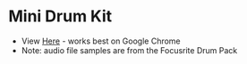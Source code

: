 # Mini Drum Kit
* View [Here](https://jieun-lee.github.io/mini-drum-kit) - works best on Google Chrome
* Note: audio file samples are from the Focusrite Drum Pack